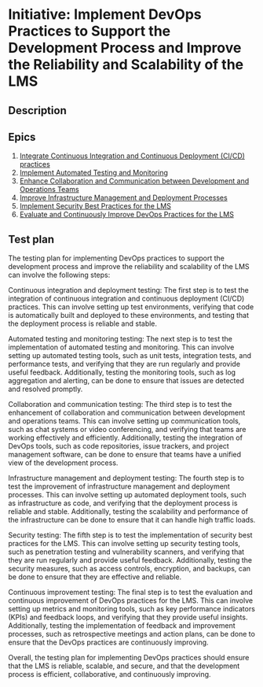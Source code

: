 # Initiative: Implement DevOps Practices to Support the Development Process and Improve the Reliability and Scalability of the LMS
## Description
## Epics
1. [Integrate Continuous Integration and Continuous Deployment (CI/CD) practices](/documentation/templates/theme/initiatives/epics/epic_template3_1.md)
2. [Implement Automated Testing and Monitoring](/documentation/templates/theme/initiatives/epics/epic_template3_2.md)
3. [Enhance Collaboration and Communication between Development and Operations Teams](/documentation/templates/theme/initiatives/epics/epic_template3_3.md)
4. [Improve Infrastructure Management and Deployment Processes](/documentation/templates/theme/initiatives/epics/epic_template3_4.md)
5. [Implement Security Best Practices for the LMS](/documentation/templates/theme/initiatives/epics/epic_template3_5.md)
6. [Evaluate and Continuously Improve DevOps Practices for the LMS](/documentation/templates/theme/initiatives/epics/epic_template3_6.md)

## Test plan
The testing plan for implementing DevOps practices to support the development process and improve the reliability and scalability of the LMS can involve the following steps:

Continuous integration and deployment testing: The first step is to test the integration of continuous integration and continuous deployment (CI/CD) practices. This can involve setting up test environments, verifying that code is automatically built and deployed to these environments, and testing that the deployment process is reliable and stable.

Automated testing and monitoring testing: The next step is to test the implementation of automated testing and monitoring. This can involve setting up automated testing tools, such as unit tests, integration tests, and performance tests, and verifying that they are run regularly and provide useful feedback. Additionally, testing the monitoring tools, such as log aggregation and alerting, can be done to ensure that issues are detected and resolved promptly.

Collaboration and communication testing: The third step is to test the enhancement of collaboration and communication between development and operations teams. This can involve setting up communication tools, such as chat systems or video conferencing, and verifying that teams are working effectively and efficiently. Additionally, testing the integration of DevOps tools, such as code repositories, issue trackers, and project management software, can be done to ensure that teams have a unified view of the development process.

Infrastructure management and deployment testing: The fourth step is to test the improvement of infrastructure management and deployment processes. This can involve setting up automated deployment tools, such as infrastructure as code, and verifying that the deployment process is reliable and stable. Additionally, testing the scalability and performance of the infrastructure can be done to ensure that it can handle high traffic loads.

Security testing: The fifth step is to test the implementation of security best practices for the LMS. This can involve setting up security testing tools, such as penetration testing and vulnerability scanners, and verifying that they are run regularly and provide useful feedback. Additionally, testing the security measures, such as access controls, encryption, and backups, can be done to ensure that they are effective and reliable.

Continuous improvement testing: The final step is to test the evaluation and continuous improvement of DevOps practices for the LMS. This can involve setting up metrics and monitoring tools, such as key performance indicators (KPIs) and feedback loops, and verifying that they provide useful insights. Additionally, testing the implementation of feedback and improvement processes, such as retrospective meetings and action plans, can be done to ensure that the DevOps practices are continuously improving.

Overall, the testing plan for implementing DevOps practices should ensure that the LMS is reliable, scalable, and secure, and that the development process is efficient, collaborative, and continuously improving.